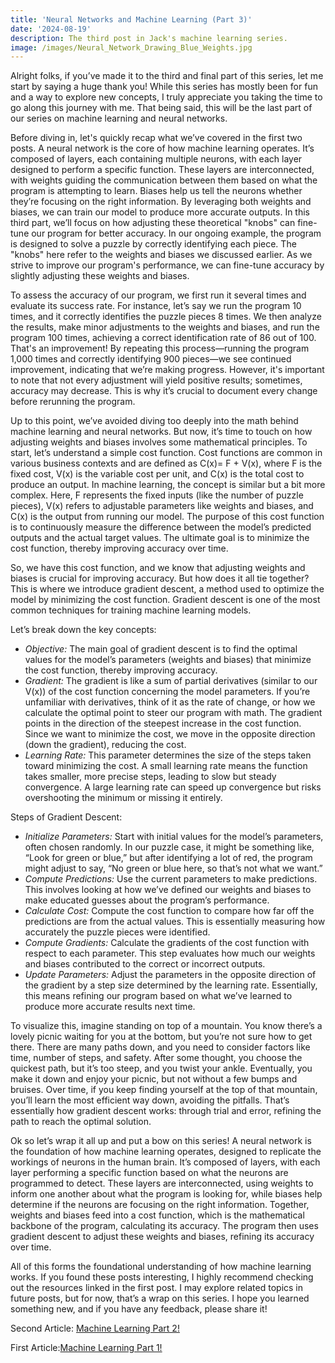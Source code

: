 ```yaml
---
title: 'Neural Networks and Machine Learning (Part 3)'
date: '2024-08-19'
description: The third post in Jack's machine learning series.
image: /images/Neural_Network_Drawing_Blue_Weights.jpg
---
```


Alright folks, if you’ve made it to the third and final part of this series, let me start by saying a huge thank you! While this series has mostly been for fun and a way to explore new concepts, I truly appreciate you taking the time to go along this journey with me. That being said, this will be the last part of our series on machine learning and neural networks.

Before diving in, let's quickly recap what we’ve covered in the first two posts. A neural network is the core of how machine learning operates. It’s composed of layers, each containing multiple neurons, with each layer designed to perform a specific function. These layers are interconnected, with weights guiding the communication between them based on what the program is attempting to learn. Biases help us tell the neurons whether they’re focusing on the right information. By leveraging both weights and biases, we can train our model to produce more accurate outputs.
In this third part, we’ll focus on how adjusting these theoretical "knobs" can fine-tune our program for better accuracy. In our ongoing example, the program is designed to solve a puzzle by correctly identifying each piece. The "knobs" here refer to the weights and biases we discussed earlier. As we strive to improve our program's performance, we can fine-tune accuracy by slightly adjusting these weights and biases.

To assess the accuracy of our program, we first run it several times and evaluate its success rate. For instance, let’s say we run the program 10 times, and it correctly identifies the puzzle pieces 8 times. We then analyze the results, make minor adjustments to the weights and biases, and run the program 100 times, achieving a correct identification rate of 86 out of 100. That's an improvement! By repeating this process—running the program 1,000 times and correctly identifying 900 pieces—we see continued improvement, indicating that we’re making progress. However, it's important to note that not every adjustment will yield positive results; sometimes, accuracy may decrease. This is why it’s crucial to document every change before rerunning the program.

Up to this point, we’ve avoided diving too deeply into the math behind machine learning and neural networks. But now, it’s time to touch on how adjusting weights and biases involves some mathematical principles. To start, let’s understand a simple cost function. Cost functions are common in various business contexts and are defined as C(x)= F + V(x), where F is the fixed cost, V(x) is the variable cost per unit, and C(x) is the total cost to produce an output. In machine learning, the concept is similar but a bit more complex. Here, F represents the fixed inputs (like the number of puzzle pieces), V(x) refers to adjustable parameters like weights and biases, and C(x) is the output from running our model. The purpose of this cost function is to continuously measure the difference between the model’s predicted outputs and the actual target values. The ultimate goal is to minimize the cost function, thereby improving accuracy over time.

So, we have this cost function, and we know that adjusting weights and biases is crucial for improving accuracy. But how does it all tie together? This is where we introduce gradient descent, a method used to optimize the model by minimizing the cost function. Gradient descent is one of the most common techniques for training machine learning models.

Let’s break down the key concepts:

- *Objective:* The main goal of gradient descent is to find the optimal values for the model’s parameters (weights and biases) that minimize the cost function, thereby improving accuracy.
- *Gradient:* The gradient is like a sum of partial derivatives (similar to our V(x)) of the cost function concerning the model parameters. If you’re unfamiliar with derivatives, think of it as the rate of change, or how we calculate the optimal point to steer our program with math. The gradient points in the direction of the steepest increase in the cost function. Since we want to minimize the cost, we move in the opposite direction (down the gradient), reducing the cost.
- *Learning Rate:* This parameter determines the size of the steps taken toward minimizing the cost. A small learning rate means the function takes smaller, more precise steps, leading to slow but steady convergence. A large learning rate can speed up convergence but risks overshooting the minimum or missing it entirely.


Steps of Gradient Descent:
- *Initialize Parameters:* Start with initial values for the model’s parameters, often chosen randomly. In our puzzle case, it might be something like, “Look for green or blue,” but after identifying a lot of red, the program might adjust to say, “No green or blue here, so that’s not what we want.”
- *Compute Predictions:* Use the current parameters to make predictions. This involves looking at how we’ve defined our weights and biases to make educated guesses about the program’s performance.
-  *Calculate Cost:* Compute the cost function to compare how far off the predictions are from the actual values. This is essentially measuring how accurately the puzzle pieces were identified. 
- *Compute Gradients:* Calculate the gradients of the cost function with respect to each parameter. This step evaluates how much our weights and biases contributed to the correct or incorrect outputs.
- *Update Parameters:* Adjust the parameters in the opposite direction of the gradient by a step size determined by the learning rate. Essentially, this means refining our program based on what we’ve learned to produce more accurate results next time.

To visualize this, imagine standing on top of a mountain. You know there’s a lovely picnic waiting for you at the bottom, but you’re not sure how to get there. There are many paths down, and you need to consider factors like time, number of steps, and safety. After some thought, you choose the quickest path, but it’s too steep, and you twist your ankle. Eventually, you make it down and enjoy your picnic, but not without a few bumps and bruises. Over time, if you keep finding yourself at the top of that mountain, you’ll learn the most efficient way down, avoiding the pitfalls. That’s essentially how gradient descent works: through trial and error, refining the path to reach the optimal solution.

Ok so let’s wrap it all up and put a bow on this series! A neural network is the foundation of how machine learning operates, designed to replicate the workings of neurons in the human brain. It’s composed of layers, with each layer performing a specific function based on what the neurons are programmed to detect. These layers are interconnected, using weights to inform one another about what the program is looking for, while biases help determine if the neurons are focusing on the right information. Together, weights and biases feed into a cost function, which is the mathematical backbone of the program, calculating its accuracy. The program then uses gradient descent to adjust these weights and biases, refining its accuracy over time.

All of this forms the foundational understanding of how machine learning works. If you found these posts interesting, I highly recommend checking out the resources linked in the first post. I may explore related topics in future posts, but for now, that’s a wrap on this series. I hope you learned something new, and if you have any feedback, please share it!

Second Article: [Machine Learning Part 2!](https://mahoscorner.com/posts/Machine_Learning_Part_Two)

First Article:[Machine Learning Part 1!](https://mahoscorner.com/posts/Machine_Learning_Part_One)